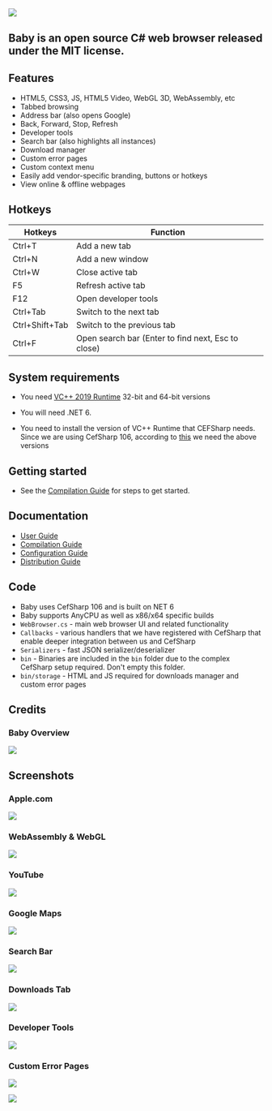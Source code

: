 ## ![](https://github.com/KarmaScripter/Baby/blob/main/Properties/Images/logo3.png)

## Baby is an open source C# web browser released under the MIT license.

## Features

- HTML5, CSS3, JS, HTML5 Video, WebGL 3D, WebAssembly, etc
- Tabbed browsing
- Address bar (also opens Google)
- Back, Forward, Stop, Refresh
- Developer tools
- Search bar (also highlights all instances)
- Download manager
- Custom error pages
- Custom context menu
- Easily add vendor-specific branding, buttons or hotkeys
- View online & offline webpages

## Hotkeys

Hotkeys | Function
------------ | -------------
Ctrl+T		| Add a new tab
Ctrl+N		| Add a new window
Ctrl+W		| Close active tab
F5			| Refresh active tab
F12			| Open developer tools
Ctrl+Tab	| Switch to the next tab
Ctrl+Shift+Tab	| Switch to the previous tab
Ctrl+F		| Open search bar (Enter to find next, Esc to close)


## System requirements

- You need [VC++ 2019 Runtime](https://aka.ms/vs/17/release/vc_redist.x64.exe) 32-bit and 64-bit versions

- You will need .NET 6.

- You need to install the version of VC++ Runtime that CEFSharp needs. Since we are using CefSharp 106, according to [this](https://github.com/cefsharp/CefSharp/#release-branches) we need the above versions


## Getting started

- See the [Compilation Guide](Docs/Compilation.md) for steps to get started.


## Documentation

- [User Guide](Docs/Users.md)
- [Compilation Guide](Docs/Compilation.md)
- [Configuration Guide](Docs/Configuration.md)
- [Distribution Guide](Docs/Distribution.md)


## Code

- Baby uses CefSharp 106 and is built on NET 6
- Baby supports AnyCPU as well as x86/x64 specific builds
- `WebBrowser.cs` - main web browser UI and related functionality
- `Callbacks` - various handlers that we have registered with CefSharp that enable deeper integration between us and CefSharp
- `Serializers` - fast JSON serializer/deserializer
- `bin` - Binaries are included in the `bin` folder due to the complex CefSharp setup required. Don't empty this folder.
- `bin/storage` - HTML and JS required for downloads manager and custom error pages

## Credits


### Baby Overview

![](https://github.com/KarmaScripter/Baby/blob/main/Properties/Images/Overview.gif)

## Screenshots

### Apple.com

![](https://github.com/KarmaScripter/Baby/blob/main/Properties/Images/1.png)

### WebAssembly & WebGL

![](https://github.com/KarmaScripter/Baby/blob/main/Properties/Images/5.png)

### YouTube

![](https://github.com/KarmaScripter/Baby/blob/main/Properties/Images/6.png)

### Google Maps

![](https://github.com/KarmaScripter/Baby/blob/main/Properties/Images/2.png)

### Search Bar

![](https://github.com/KarmaScripter/Baby/blob/main/Properties/Images/search.png)

### Downloads Tab

![](https://github.com/KarmaScripter/Baby/blob/main/Properties/Images/3.png)

### Developer Tools

![](https://github.com/KarmaScripter/Baby/blob/main/Properties/Images/4.png)

### Custom Error Pages

![](https://github.com/KarmaScripter/Baby/blob/main/Properties/Images/error1.png)

![](https://github.com/KarmaScripter/Baby/blob/main/Properties/Images/error2.png)

